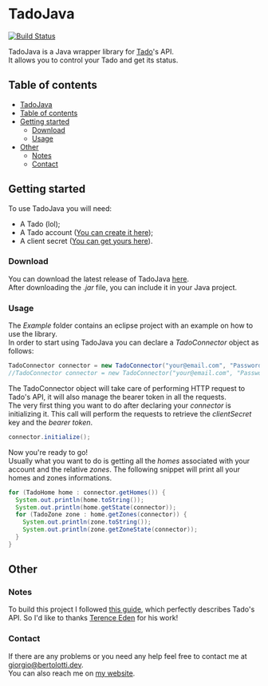 # TadoJava

[![Build Status](https://travis-ci.com/GiorgioBertolotti/TadoJava.svg?branch=master)](https://travis-ci.com/GiorgioBertolotti/TadoJava)

TadoJava is a Java wrapper library for [Tado](https://www.tado.com/en/)'s API.  
It allows you to control your Tado and get its status.

## Table of contents

   * [TadoJava](#tadojava)
   * [Table of contents](#table-of-contents)
   * [Getting started](#getting-started)
     * [Download](#download)
     * [Usage](#usage)
   * [Other](#other)
     * [Notes](#notes)
     * [Contact](#contact)

## Getting started

To use TadoJava you will need:

- A Tado (lol);
- A Tado account ([You can create it here](https://my.tado.com/webapp/));
- A client secret ([You can get yours here](https://my.tado.com/webapp/env.js)).

### Download

You can download the latest release of TadoJava [here](https://github.com/GiorgioBertolotti/TadoJava/releases).  
After downloading the *.jar* file, you can include it in your Java project.

### Usage

The *Example* folder contains an eclipse project with an example on how to use the library.  
In order to start using TadoJava you can declare a *TadoConnector* object as follows:

```java
TadoConnector connector = new TadoConnector("your@email.com", "Password123!");
//TadoConnector connector = new TadoConnector("your@email.com", "Password123!", "clientSecret");
```

The TadoConnector object will take care of performing HTTP request to Tado's API, it will also manage the bearer token in all the requests.  
The very first thing you want to do after declaring your *connector* is initializing it. This call will perform the requests to retrieve the *clientSecret* key and the *bearer token*.

```java
connector.initialize();
```

Now you're ready to go!  
Usually what you want to do is getting all the *homes* associated with your account and the relative *zones*. The following snippet will print all your homes and zones informations.

```java
for (TadoHome home : connector.getHomes()) {
  System.out.println(home.toString());
  System.out.println(home.getState(connector));
  for (TadoZone zone : home.getZones(connector)) {
    System.out.println(zone.toString());
    System.out.println(zone.getZoneState(connector));
  }
}
```

## Other

### Notes

To build this project I followed [this guide](https://shkspr.mobi/blog/2019/02/tado-api-guide-updated-for-2019/), which perfectly describes Tado's API. So I'd like to thanks [Terence Eden](https://shkspr.mobi/blog/) for his work!

### Contact

If there are any problems or you need any help feel free to contact me at [giorgio@bertolotti.dev](mailto:giorgio@bertolotti.dev).  
You can also reach me on [my website](https://bertolotti.dev/).